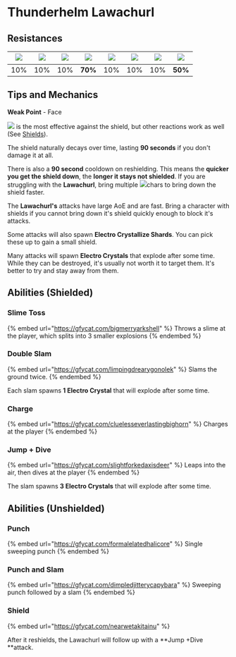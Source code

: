 # Thunderhelm Lawachurl

## Resistances

| ​​![](https://firebasestorage.googleapis.com/v0/b/gitbook-28427.appspot.com/o/assets%2F-MVAGyyACcSzyzfmgy7f%2Fsync%2F485abc41b72e4fb75fd6cf1b2c21d83a5da9a05c.png?generation=1615182625871961\&alt=media) | ​​![](https://firebasestorage.googleapis.com/v0/b/gitbook-28427.appspot.com/o/assets%2F-MVAGyyACcSzyzfmgy7f%2Fsync%2F1a9d730812988c6cd8678f117630d179f689cee0.png?generation=1615182626544397\&alt=media) | ​​![](https://firebasestorage.googleapis.com/v0/b/gitbook-28427.appspot.com/o/assets%2F-MVAGyyACcSzyzfmgy7f%2Fsync%2Fe0472b52c548a7162a648c191cad9b7bbdf4498b.png?generation=1615182626170812\&alt=media) | ​​![](https://firebasestorage.googleapis.com/v0/b/gitbook-28427.appspot.com/o/assets%2F-MVAGyyACcSzyzfmgy7f%2Fsync%2Fa8efded210241d0c6764e2819b9c750deff8a6d4.png?generation=1615182626278065\&alt=media) | ​​![](https://firebasestorage.googleapis.com/v0/b/gitbook-28427.appspot.com/o/assets%2F-MVAGyyACcSzyzfmgy7f%2Fsync%2F68e4777d7c38eb974be29d8260b1f52709a44a26.png?generation=1615182625284983\&alt=media) | ​​![](https://firebasestorage.googleapis.com/v0/b/gitbook-28427.appspot.com/o/assets%2F-MVAGyyACcSzyzfmgy7f%2Fsync%2Fcb0b6d83e3899b9d4310fb78ce58ccad28b8c839.png?generation=1615182626007947\&alt=media) | ​​![](https://firebasestorage.googleapis.com/v0/b/gitbook-28427.appspot.com/o/assets%2F-MVAGyyACcSzyzfmgy7f%2Fsync%2F347363c813f76f26b0c6c74df49012812f9fe690.png?generation=1615182625760905\&alt=media) | ​​![](https://firebasestorage.googleapis.com/v0/b/gitbook-28427.appspot.com/o/assets%2F-MVAGyyACcSzyzfmgy7f%2Fsync%2F7db8ec0e8a47656e2367909ab5d65aa19effb930.png?generation=1615182626144273\&alt=media) |
| :-------------------------------------------------------------------------------------------------------------------------------------------------------------------------------------------------------: | :-------------------------------------------------------------------------------------------------------------------------------------------------------------------------------------------------------: | :-------------------------------------------------------------------------------------------------------------------------------------------------------------------------------------------------------: | :-------------------------------------------------------------------------------------------------------------------------------------------------------------------------------------------------------: | :-------------------------------------------------------------------------------------------------------------------------------------------------------------------------------------------------------: | :-------------------------------------------------------------------------------------------------------------------------------------------------------------------------------------------------------: | :-------------------------------------------------------------------------------------------------------------------------------------------------------------------------------------------------------: | :-------------------------------------------------------------------------------------------------------------------------------------------------------------------------------------------------------: |
|                                                                                                    10%                                                                                                    |                                                                                                    10%                                                                                                    |                                                                                                    10%                                                                                                    |                                                                                                  **70%**                                                                                                  |                                                                                                    10%                                                                                                    |                                                                                                    10%                                                                                                    |                                                                                                    10%                                                                                                    |                                                                                                  **50%**                                                                                                  |

## Tips and Mechanics

**Weak Point** - Face

![](../../.gitbook/assets/cryo_small.png) is the most effective against the shield, but other reactions work as well (See [Shields](../../mechanics/shields.md)).

The shield naturally decays over time, lasting **90 seconds** if you don't damage it at all.

There is also a **90 second** cooldown on reshielding. This means the **quicker you get the shield down**, the **longer it stays not shielded**. If you are struggling with the **Lawachurl**, bring multiple ![](../../.gitbook/assets/cryo_small.png)chars to bring down the shield faster.

The **Lawachurl's** attacks have large AoE and are fast. Bring a character with shields if you cannot bring down it's shield quickly enough to block it's attacks.

Some attacks will also spawn **Electro Crystallize Shards**. You can pick these up to gain a small shield.

Many attacks will spawn **Electro Crystals** that explode after some time. While they can be destroyed, it's usually not worth it to target them. It's better to try and stay away from them.

## Abilities (Shielded)

### Slime Toss

{% embed url="https://gfycat.com/bigmerryarkshell" %}
Throws a slime at the player, which splits into 3 smaller explosions
{% endembed %}

### Double Slam

{% embed url="https://gfycat.com/limpingdrearygonolek" %}
Slams the ground twice.
{% endembed %}

Each slam spawns **1 Electro Crystal** that will explode after some time.

### Charge

{% embed url="https://gfycat.com/cluelesseverlastingbighorn" %}
Charges at the player
{% endembed %}

### Jump + Dive

{% embed url="https://gfycat.com/slightforkedaxisdeer" %}
Leaps into the air, then dives at the player
{% endembed %}

The slam spawns **3 Electro Crystals** that will explode after some time.

## Abilities (Unshielded)

### Punch

{% embed url="https://gfycat.com/formalelatedhalicore" %}
Single sweeping punch
{% endembed %}

### Punch and Slam

{% embed url="https://gfycat.com/dimpledjitterycapybara" %}
Sweeping punch followed by a slam
{% endembed %}

### Shield

{% embed url="https://gfycat.com/nearwetakitainu" %}

After it reshields, the Lawachurl will follow up with a **Jump +Dive **attack.


